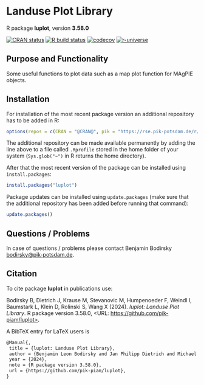 # Landuse Plot Library

R package **luplot**, version **3.58.0**

[![CRAN status](https://www.r-pkg.org/badges/version/luplot)](https://cran.r-project.org/package=luplot)  [![R build status](https://github.com/pik-piam/luplot/workflows/check/badge.svg)](https://github.com/pik-piam/luplot/actions) [![codecov](https://codecov.io/gh/pik-piam/luplot/branch/master/graph/badge.svg)](https://app.codecov.io/gh/pik-piam/luplot) [![r-universe](https://pik-piam.r-universe.dev/badges/luplot)](https://pik-piam.r-universe.dev/builds)

## Purpose and Functionality

Some useful functions to plot data such as a map plot
    function for MAgPIE objects.


## Installation

For installation of the most recent package version an additional repository has to be added in R:

```r
options(repos = c(CRAN = "@CRAN@", pik = "https://rse.pik-potsdam.de/r/packages"))
```
The additional repository can be made available permanently by adding the line above to a file called `.Rprofile` stored in the home folder of your system (`Sys.glob("~")` in R returns the home directory).

After that the most recent version of the package can be installed using `install.packages`:

```r 
install.packages("luplot")
```

Package updates can be installed using `update.packages` (make sure that the additional repository has been added before running that command):

```r 
update.packages()
```

## Questions / Problems

In case of questions / problems please contact Benjamin Bodirsky <bodirsky@pik-potsdam.de>.

## Citation

To cite package **luplot** in publications use:

Bodirsky B, Dietrich J, Krause M, Stevanovic M, Humpenoeder F, Weindl I, Baumstark L, Klein D, Rolinski S, Wang X (2024). _luplot: Landuse Plot Library_. R package version 3.58.0, <URL: https://github.com/pik-piam/luplot>.

A BibTeX entry for LaTeX users is

 ```latex
@Manual{,
  title = {luplot: Landuse Plot Library},
  author = {Benjamin Leon Bodirsky and Jan Philipp Dietrich and Michael Krause and Miodrag Stevanovic and Florian Humpenoeder and Isabelle Weindl and Lavinia Baumstark and David Klein and Susanne Rolinski and Xiaoxi Wang},
  year = {2024},
  note = {R package version 3.58.0},
  url = {https://github.com/pik-piam/luplot},
}
```
